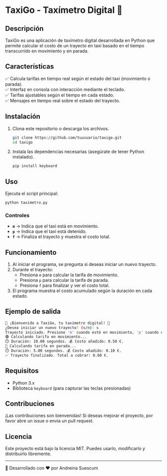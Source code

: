 # TaxiGo - Taxímetro Digital 🚖

## Descripción
TaxiGo es una aplicación de taxímetro digital desarrollada en Python que permite calcular el costo de un trayecto en taxi basado en el tiempo transcurrido en movimiento y en parada.

## Características
✅ Calcula tarifas en tiempo real según el estado del taxi (movimiento o parada).  
✅ Interfaz en consola con interacción mediante el teclado.  
✅ Tarifas ajustables según el tiempo en cada estado.  
✅ Mensajes en tiempo real sobre el estado del trayecto.  

## Instalación
1. Clona este repositorio o descarga los archivos.
   ```bash
   git clone https://github.com/tuusuario/taxigo.git
   cd taxigo
   ```
2. Instala las dependencias necesarias (asegúrate de tener Python instalado).
   ```bash
   pip install keyboard
   ```

## Uso
Ejecuta el script principal:
```bash
python taximetro.py
```

### Controles
- **`m`** → Indica que el taxi está en movimiento.
- **`p`** → Indica que el taxi está detenido.
- **`f`** → Finaliza el trayecto y muestra el costo total.

## Funcionamiento
1. Al iniciar el programa, se pregunta si deseas iniciar un nuevo trayecto.
2. Durante el trayecto:
   - Presiona `m` para calcular la tarifa de movimiento.
   - Presiona `p` para calcular la tarifa de parada.
   - Presiona `f` para finalizar y ver el costo total.
3. El programa muestra el costo acumulado según la duración en cada estado.

## Ejemplo de salida
```bash
🚖 ¡Bienvenido a TaxiGo, tu taxímetro digital! 🚖
¿Desea iniciar un nuevo trayecto? (s/n): s
Trayecto iniciado. Presione 'm' cuando esté en movimiento, 'p' cuando esté parado y 'f' para finalizar el trayecto.
🟢 Calculando tarifa en movimiento...
⏱️ Duración: 10.00 segundos. 💰 Costo añadido: 0.50 €.
🔴 Calculando tarifa en parada...
⏱️ Duración: 5.00 segundos. 💰 Costo añadido: 0.10 €.
✅ Trayecto finalizado. Total a cobrar: 0.60 €.
```

## Requisitos
- Python 3.x
- Biblioteca `keyboard` (para capturar las teclas presionadas)

## Contribuciones
¡Las contribuciones son bienvenidas! Si deseas mejorar el proyecto, por favor abre un issue o envía un pull request.

## Licencia
Este proyecto está bajo la licencia MIT. Puedes usarlo, modificarlo y distribuirlo libremente.

---
🚀 Desarrollado con ❤️ por Andreina Suescum

